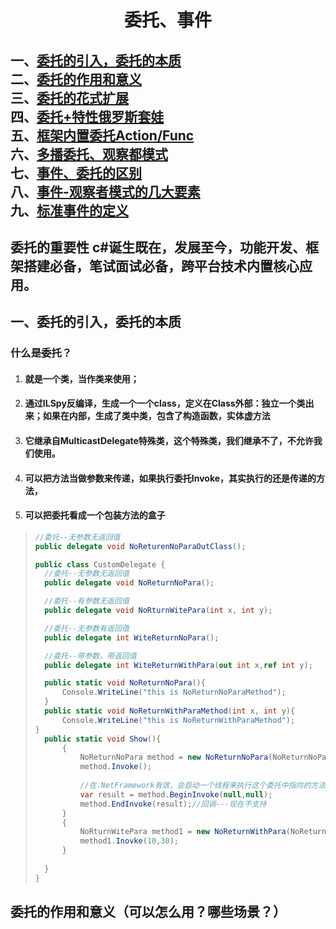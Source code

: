 # <center>委托、事件</center>
一、[委托的引入，委托的本质](#jump1)\
二、[委托的作用和意义](#jump2)\
三、[委托的花式扩展](#jump3)\
四、[委托+特性俄罗斯套娃](#jump4)\
五、[框架内置委托Action/Func](#jump5)\
六、[多播委托、观察都模式](#jump6)\
七、[事件、委托的区别](#jump7)\
八、[事件-观察者模式的几大要素](#jump8)\
九、[标准事件的定义](#jump9)
---
## 委托的重要性 c#诞生既在，发展至今，功能开发、框架搭建必备，笔试面试必备，跨平台技术内置核心应用。
## <span id="jump1"> 一、委托的引入，委托的本质</span>
### 什么是委托？
1. #### 就是一个类，当作类来使用；
2. #### 通过ILSpy反编译，生成一个一个class，定义在Class外部：独立一个类出来；如果在内部，生成了类中类，包含了构造函数，实体虚方法
3. #### 它继承自MulticastDelegate特殊类，这个特殊类，我们继承不了，不允许我们使用。
4. #### 可以把方法当做参数来传递，如果执行委托Invoke，其实执行的还是传递的方法，
5. #### 可以把委托看成一个包装方法的盒子
>```csharp
>//委托--无参数无返回值
>public delegate void NoReturenNoParaOutClass();
>
>public class CustomDelegate {
>   //委托--无参数无返回值
>   public delegate void NoReturnNoPara();
>
>   //委托--有参数无返回值
>   public delegate void NoRturnWitePara(int x, int y);
>
>   //委托--无参数有返回值
>   public delegate int WiteReturnNoPara();
>
>   //委托--带参数，带返回值
>   public delegate int WiteReturnWithPara(out int x,ref int y);
>
>   public static void NoReturnNoPara(){
>       Console.WriteLine("this is NoReturnNoParaMethod");
>   }
>   public static void NoReturnWithParaMethod(int x, int y){
>       Console.WriteLine("this is NoReturnWithParaMethod");
>}
>   public static void Show(){
>       {
>           NoReturnNoPara method = new NoReturnNoPara(NoReturnNoParaMethod);
>           method.Invoke();
>           
>           //在.NetFramework有效，会启动一个线程来执行这个委托中指向的方法，在.NetCore时代不再支持了
>           var result = method.BeginInvoke(null,null);
>           method.EndInvoke(result);//回调---现在不支持
>       }
>       {
>           NoRturnWitePara method1 = new NoReturnWithPara(NoReturnWithParaMethod);
>           method1.Inovke(10,30);
>       }
>        
>   }
>}
>```
## 委托的作用和意义（可以怎么用？哪些场景？）
